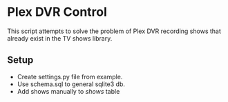 # Plex DVR Control
This script attempts to solve the problem of Plex DVR recording shows that already exist in the TV shows library.
## Setup
- Create settings.py file from example.
- Use schema.sql to general sqlite3 db.
- Add shows manually to *shows* table